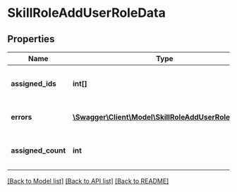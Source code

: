 # SkillRoleAddUserRoleData

## Properties
Name | Type | Description | Notes
------------ | ------------- | ------------- | -------------
**assigned_ids** | **int[]** | List with successfully assigned items | 
**errors** | [**\Swagger\Client\Model\SkillRoleAddUserRoleErrors[]**](SkillRoleAddUserRoleErrors.md) | Errors during process | 
**assigned_count** | **int** | Count of successfully assigned users to role | 

[[Back to Model list]](../README.md#documentation-for-models) [[Back to API list]](../README.md#documentation-for-api-endpoints) [[Back to README]](../README.md)


